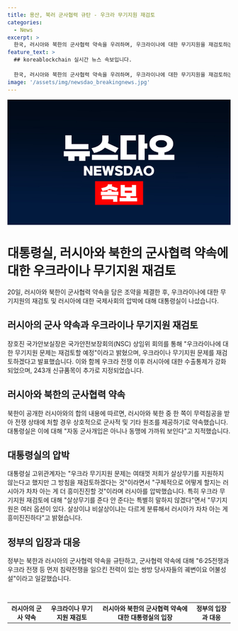 ```yaml
---
title: 용산, 북러 군사협력 규탄 - 우크라 무기지원 재검토
categories:
  - News
excerpt: >
  한국, 러시아와 북한의 군사협력 약속을 우려하며, 우크라이나에 대한 무기지원을 재검토하는 동시에 러시아에 대한 압박을 강화했다. 또한, 러시아와 북한의 합의 내용에 대해 러시아에 압박을 가하는 발언을 했다.북한과 러시아의 군사 협력에 대해 규탄 성명을 발표했다.
feature_text: >
  ## koreablockchain 실시간 뉴스 속보입니다.

  한국, 러시아와 북한의 군사협력 약속을 우려하며, 우크라이나에 대한 무기지원을 재검토하는 동시에 러시아에 대한 압박을 강화했다. 또한, 러시아와 북한의 합의 내용에 대해 러시아에 압박을 가하는 발언을 했다.북한과 러시아의 군사 협력에 대해 규탄 성명을 발표했다.
image: '/assets/img/newsdao_breakingnews.jpg'
---
```


<p><img src="/assets/img/newsdao_breakingnews.jpg" alt="koreablockchain 속보" /></p>

<h1>대통령실, 러시아와 북한의 군사협력 약속에 대한 우크라이나 무기지원 재검토</h1>

<p data-ke-size="size16">20일, 러시아와 북한이 군사협력 약속을 담은 조약을 체결한 후, 우크라이나에 대한 무기지원의 재검토 및 러시아에 대한 국제사회의 압박에 대해 대통령실이 나섰습니다.</p>

<h2 data-ke-size="size26">러시아의 군사 약속과 우크라이나 무기지원 재검토</h2>

<p data-ke-size="size16">장호진 국가안보실장은 국가안전보장회의(NSC) 상임위 회의를 통해 "우크라이나에 대한 무기지원 문제는 재검토할 예정"이라고 밝혔으며, 우크라이나 무기지원 문제를 재검토하겠다고 발표했습니다. 이와 함께 우크라 전쟁 이후 러시아에 대한 수출통제가 강화되었으며, 243개 신규품목이 추가로 지정되었습니다.</p>

<h2 data-ke-size="size26">러시아와 북한의 군사협력 약속</h2>

<p data-ke-size="size16">북한이 공개한 러시아와의 합의 내용에 따르면, 러시아와 북한 중 한 쪽이 무력침공을 받아 전쟁 상태에 처할 경우 상호적으로 군사적 및 기타 원조를 제공하기로 약속했습니다. 대통령실은 이에 대해 "자동 군사개입은 아니나 동맹에 가까워 보인다"고 지적했습니다.</p>

<h2 data-ke-size="size26">대통령실의 압박</h2>

<p data-ke-size="size16">대통령실 고위관계자는 "우크라 무기지원 문제는 여태껏 저희가 살상무기를 지원하지 않는다고 했지만 그 방침을 재검토하겠다는 것"이라면서 "구체적으로 어떻게 할지는 러시아가 차차 아는 게 더 흥미진진할 것"이라며 러시아를 압박했습니다. 특히 우크라 무기지원 재검토에 대해 "살상무기를 준다 안 준다는 특별히 말하지 않겠다"면서 "무기지원은 여러 옵션이 있다. 살상이냐 비살상이냐는 다르게 분류해서 러시아가 차차 아는 게 흥미진진하다"고 밝혔습니다.</p>

<h2 data-ke-size="size26">정부의 입장과 대응</h2>

<p data-ke-size="size16">정부는 북한과 러시아의 군사협력 약속을 규탄하고, 군사협력 약속에 대해 "6·25전쟁과 우크라 전쟁 등 먼저 침략전쟁을 일으킨 전력이 있는 쌍방 당사자들의 궤변이요 어불성설"이라고 일갈했습니다.</p>

<p data-ke-size="size16">&nbsp;</p>

<table>
<tbody>
<tr>
<td style="text-align: center; height: 17px;"><b>러시아의 군사 약속</b></td>
<td style="text-align: center; height: 17px;"><b>우크라이나 무기지원 재검토</b></td>
<td style="text-align: center; height: 17px;"><b>러시아와 북한의 군사협력 약속에 대한 대통령실의 입장</b></td>
<td style="text-align: center; height: 17px;"><b>정부의 입장과 대응</b></td>
</tr>
</tbody>
</table>

<p data-ke-size="size16">&nbsp;</p>

